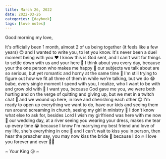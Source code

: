 ```yaml
---
title: March 26, 2022
date: 2022-03-26
categories: [daybook]
tags: [love notes]
---
```

Good morning my love,

It's officially been 1 month, almost 2 of us being together (it feels like a few years) 😍 and I wanted to write you, to let you know. It's never been a duel moment being with you ❤️ I know this is God sent, and I can't wait for things to settle down with us and your here 🥰 I think about you every day, because your the one person who makes me happy 🥺<!--more--> our subjects we talk about are so serious, but yet romantic and horny at the same time 🤪 I'm still trying to figure out how we fit all three of them in while we're talking, but we do 😂 babe, every single moment I spend with you, I realize, who I want to be with and grow old with 💍 I want you, because God gave me you, we were both hurting and on the verge of quitting and giving up, but we met in a twitch chat 👑 and we wound up here, in love and cherishing each other 😊 I'm ready to open up everything we want to do, have our kids and seeing them run around screaming in church, seeing my girl in ministry 💒 I don't know what else to ask for, besides Lord I wish my girlfriend was here with me now 🥺 our wedding day, at a river seeing you wearing your dress, makes me tear up every time 😭 because I know I'm marrying my best friend and love of my life, she's everything in one 🙈 and I can't wait to kiss you in person, then hear the preacher say, you may now kiss the bride 💍 because I do 🔥 I love you forever and ever 👑💍

~ Your King 😘 ~